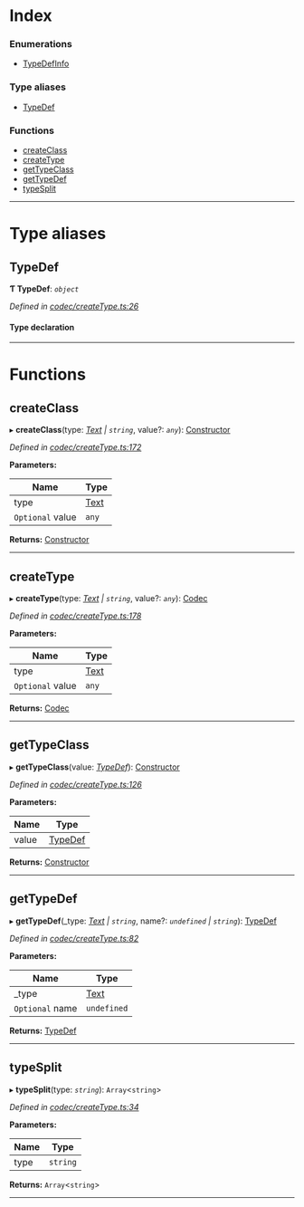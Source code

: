 

# Index

### Enumerations

* [TypeDefInfo](../enums/_codec_createtype_.typedefinfo.md)

### Type aliases

* [TypeDef](_codec_createtype_.md#typedef)

### Functions

* [createClass](_codec_createtype_.md#createclass)
* [createType](_codec_createtype_.md#createtype)
* [getTypeClass](_codec_createtype_.md#gettypeclass)
* [getTypeDef](_codec_createtype_.md#gettypedef)
* [typeSplit](_codec_createtype_.md#typesplit)

---

# Type aliases

<a id="typedef"></a>

##  TypeDef

**Ƭ TypeDef**: *`object`*

*Defined in [codec/createType.ts:26](https://github.com/polkadot-js/api/blob/132a8dd/packages/types/src/codec/createType.ts#L26)*

#### Type declaration

___

# Functions

<a id="createclass"></a>

##  createClass

▸ **createClass**(type: *[Text](../classes/_text_.text.md) | `string`*, value?: *`any`*): [Constructor](_types_.md#constructor)

*Defined in [codec/createType.ts:172](https://github.com/polkadot-js/api/blob/132a8dd/packages/types/src/codec/createType.ts#L172)*

**Parameters:**

| Name | Type |
| ------ | ------ |
| type | [Text](../classes/_text_.text.md) | `string` |
| `Optional` value | `any` |

**Returns:** [Constructor](_types_.md#constructor)

___
<a id="createtype"></a>

##  createType

▸ **createType**(type: *[Text](../classes/_text_.text.md) | `string`*, value?: *`any`*): [Codec](../interfaces/_types_.codec.md)

*Defined in [codec/createType.ts:178](https://github.com/polkadot-js/api/blob/132a8dd/packages/types/src/codec/createType.ts#L178)*

**Parameters:**

| Name | Type |
| ------ | ------ |
| type | [Text](../classes/_text_.text.md) | `string` |
| `Optional` value | `any` |

**Returns:** [Codec](../interfaces/_types_.codec.md)

___
<a id="gettypeclass"></a>

##  getTypeClass

▸ **getTypeClass**(value: *[TypeDef](_codec_createtype_.md#typedef)*): [Constructor](_types_.md#constructor)

*Defined in [codec/createType.ts:126](https://github.com/polkadot-js/api/blob/132a8dd/packages/types/src/codec/createType.ts#L126)*

**Parameters:**

| Name | Type |
| ------ | ------ |
| value | [TypeDef](_codec_createtype_.md#typedef) |

**Returns:** [Constructor](_types_.md#constructor)

___
<a id="gettypedef"></a>

##  getTypeDef

▸ **getTypeDef**(_type: *[Text](../classes/_text_.text.md) | `string`*, name?: *`undefined` | `string`*): [TypeDef](_codec_createtype_.md#typedef)

*Defined in [codec/createType.ts:82](https://github.com/polkadot-js/api/blob/132a8dd/packages/types/src/codec/createType.ts#L82)*

**Parameters:**

| Name | Type |
| ------ | ------ |
| _type | [Text](../classes/_text_.text.md) | `string` |
| `Optional` name | `undefined` | `string` |

**Returns:** [TypeDef](_codec_createtype_.md#typedef)

___
<a id="typesplit"></a>

##  typeSplit

▸ **typeSplit**(type: *`string`*): `Array`<`string`>

*Defined in [codec/createType.ts:34](https://github.com/polkadot-js/api/blob/132a8dd/packages/types/src/codec/createType.ts#L34)*

**Parameters:**

| Name | Type |
| ------ | ------ |
| type | `string` |

**Returns:** `Array`<`string`>

___


